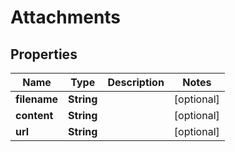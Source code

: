 
# Attachments

## Properties
| Name         | Type       | Description | Notes      |
|--------------|------------|-------------|------------|
| **filename** | **String** |             | [optional] |
| **content**  | **String** |             | [optional] |
| **url**      | **String** |             | [optional] |



